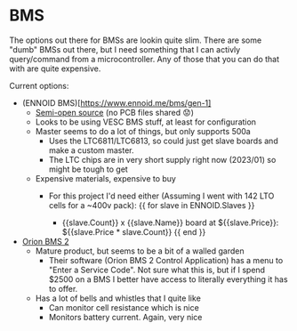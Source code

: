 # BMS
The options out there for BMSs are lookin quite slim. There are some "dumb" BMSs out there, but I need something that I can activly query/command from a microcontroller. Any of those that you can do that with are quite expensive.

Current options:
 - (ENNOID BMS)[https://www.ennoid.me/bms/gen-1]
   - [Semi-open source](https://github.com/EnnoidMe/ENNOID-BMS) (no PCB files shared 😟)
   - Looks to be using VESC BMS stuff, at least for configuration
   - Master seems to do a lot of things, but only supports 500a
     - Uses the LTC6811/LTC6813, so could just get slave boards and make a custom master.
     - The LTC chips are in very short supply right now (2023/01) so might be tough to get
   - Expensive materials, expensive to buy
     - For this project I'd need either (Assuming I went with 142 LTO cells for a ~400v pack):
        {{ for slave in ENNOID.Slaves }}

        - {{slave.Count}} x {{slave.Name}} board at ${{slave.Price}}: ${{slave.Price * slave.Count}}
        {{ end }}
 - [Orion BMS 2](https://www.orionbms.com/products/orion-bms-standard/)
   - Mature product, but seems to be a bit of a walled garden
     - Their software (Orion BMS 2 Control Application) has a menu to "Enter a Service Code". Not sure what this is, but if I spend $2500 on a BMS I better have access to literally everything it has to offer.
   - Has a lot of bells and whistles that I quite like
     - Can monitor cell resistance which is nice
     - Monitors battery current. Again, very nice